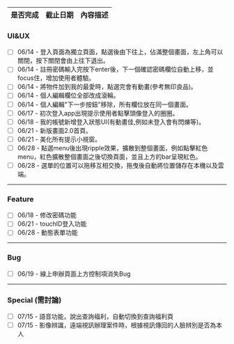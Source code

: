 
| 是否完成 | 截止日期 | 內容描述 |
| ------ | ----------- | --------- |

### UI&UX
- [ ] 06/14 - 登入頁面為獨立頁面，點選後由下往上，佔滿整個畫面，左上角可以關閉，按下關閉會由上往下退出。
- [ ] 06/14 - 註冊密碼輸入完按下enter後，下一個確認密碼欄位自動上移，並focus住，增加使用者體驗。
- [ ] 06/14 - 將物件加到我的最愛時，點選完會有動畫(參考無印良品)。
- [ ] 06/14 - 個人編輯欄位全部改成滾輪。
- [ ] 06/14 - 個人編輯"下一步按鈕"移除，所有欄位放在同一個畫面。
- [ ] 06/17 - 初次登入app出現提示使用者點擊頭像登入的圈圈。
- [ ] 06/18 - 我的帳號新增登入狀態UI(有動畫佳,例如未登入會有閃爍等)。
- [ ] 06/21 - 新版畫面2.0首頁。
- [ ] 06/21 - 美化所有提示小視窗。
- [ ] 06/28 - 點選menu後出現ripple效果，擴散到整個畫面，例如點擊紅色menu，紅色擴散整個畫面之後切換頁面，並且上方的bar呈現紅色。
- [ ] 06/28 - 選單的位置可以拖移互相交換，拖曳後自動將位置儲存在本機以及雲端。
---
### Feature
- [ ] 06/18 - 修改密碼功能
- [ ] 06/21 - touchID登入功能
- [ ] 06/28 - 動態表單功能
---
### Bug
- [ ] 06/19 - 線上申辦頁面上方控制項消失Bug
---
### Special (需討論)
- [ ] 07/15 - 語音功能，說出查詢福利，自動切換到查詢福利頁
- [ ] 07/15 - 影像辨識，遠端視訊辦理案件時，根據視訊傳回的人臉辨別是否為本人
